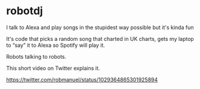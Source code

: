 # robotdj
I talk to Alexa and play songs in the stupidest way possible but it's kinda fun

It's code that picks a random song that charted in UK charts, gets my laptop to “say” it to Alexa so Spotify will play it.

Robots talking to robots.

This short video on Twitter explains it. 

https://twitter.com/robmanuel/status/1029364865301925894
